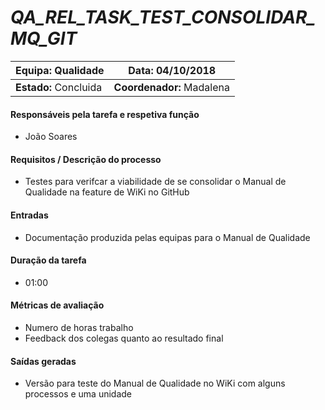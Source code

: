 # **_QA_REL_TASK_TEST_CONSOLIDAR_MQ_GIT_**

| **Equipa:** Qualidade | **Data:** 04/10/2018 
| ------ | ------ | 
| **Estado:** Concluida|  **Coordenador:** Madalena|

#### **Responsáveis pela tarefa e respetiva função**
* João Soares
 
#### **Requisitos / Descrição do processo**
* Testes para verifcar a viabilidade de se consolidar o Manual de Qualidade na feature de WiKi no GitHub

#### **Entradas**
* Documentação produzida pelas equipas para o Manual de Qualidade

#### **Duração da tarefa**
* 01:00

#### **Métricas de avaliação**
* Numero de horas trabalho
* Feedback dos colegas quanto ao resultado final

#### **Saídas geradas**
* Versão para teste do Manual de Qualidade no WiKi com alguns processos e uma unidade
